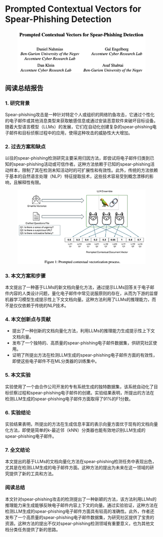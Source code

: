 # Prompted Contextual Vectors for Spear-Phishing Detection

<figure><img src="../.gitbook/assets/image (4) (1) (1) (1) (1) (1) (1) (1) (1) (1) (1) (1) (1) (1) (1) (1) (1) (1) (1) (1) (1) (1) (1) (1) (1) (1) (1) (1) (1) (1) (1) (1) (1) (1) (1) (1) (1) (1) (1) (1) (1) (1) (1) (1).png" alt=""><figcaption></figcaption></figure>

## 阅读总结报告

### 1. 研究背景

Spear-phishing攻击是一种针对特定个人或组织的网络钓鱼攻击，它通过个性化的电子邮件或其他消息类型来获取敏感信息或通过安装恶意软件来破坏目标设备。随着大型语言模型（LLMs）的发展，它们在自动化创建复杂的spear-phishing电子邮件和目标侦察过程中的应用，使得这种攻击的威胁性大大增加。

### 2. 过去方案和缺点

以往的spear-phishing检测研究主要采用归因方法，即尝试将电子邮件归类到已知的spear-phishing活动或可信作者。这种方法依赖于已知的spear-phishing活动样本，限制了其在检测未知活动时的可扩展性和有效性。此外，传统的方法依赖于基本的自然语言处理（NLP）特征提取技术，这些技术容易受到概念漂移的影响，且解释性有限。

<figure><img src="../.gitbook/assets/image (5) (1) (1) (1) (1) (1) (1) (1) (1) (1) (1) (1) (1) (1) (1) (1) (1) (1) (1) (1) (1) (1) (1) (1) (1) (1) (1) (1) (1) (1) (1) (1).png" alt=""><figcaption></figcaption></figure>

### 3. 本文方案和步骤

本文提出了一种基于LLMs的新文档向量化方法，通过提示LLMs回答关于电子邮件内容的人类设计问题，量化电子邮件中常见说服原则的存在，从而为下游的监督机器学习模型生成提示性上下文文档向量。这种方法利用了LLMs的推理能力，而不是仅仅依赖于传统的NLP技术。

### 4. 本文创新点与贡献

* 提出了一种创新的文档向量化方法，利用LLMs的推理能力生成提示性上下文文档向量。
* 发布了一个独特的、高质量的spear-phishing电子邮件数据集，供研究社区使用。
* 证明了所提出方法在检测LLM生成的spear-phishing电子邮件方面的有效性，即使这些电子邮件不在ML分类器的训练集中。

### 5. 本文实验

实验使用了一个由合作公司开发的专有系统生成的独特数据集，该系统自动化了目标侦察过程和spear-phishing电子邮件的创建。实验结果表明，所提出的方法在检测LLM生成的spear-phishing电子邮件方面取得了91%的F1分数。

### 6. 实验结论

实验结果表明，所提出的方法在生成信息丰富的表示向量方面优于现有的文档向量化方法，即使是简单的k-最近邻（kNN）分类器也能有效地识别LLM生成的spear-phishing电子邮件。

### 7. 全文结论

本文提出的基于LLMs的文档向量化方法在spear-phishing检测任务中表现出色，尤其是在检测LLM生成的电子邮件方面。这种方法的提出为未来在这一领域的研究提供了新的工具和方法。

### 阅读总结

本文针对spear-phishing攻击的检测提出了一种新颖的方法，该方法利用LLMs的推理能力来生成能够反映电子邮件内容上下文的向量。通过实验验证，这种方法在检测LLM生成的spear-phishing电子邮件方面具有较高的准确性。此外，作者还发布了一个高质量的spear-phishing电子邮件数据集，为研究社区提供了宝贵的资源。这种方法的提出不仅对spear-phishing检测领域有重要意义，也为其他文档分类任务提供了新的思路。
